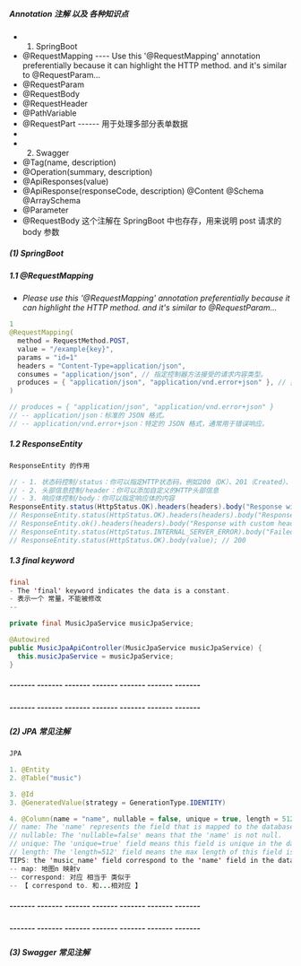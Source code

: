 ##### Annotation 注解 以及 各种知识点

- 1. SpringBoot
- @RequestMapping ---- Use this '@RequestMapping' annotation preferentially because it can highlight the HTTP method. and it's similar to @RequestParam...
- @RequestParam
- @RequestBody
- @RequestHeader
- @PathVariable
- @RequestPart ------ 用于处理多部分表单数据
-
- 2. Swagger
- @Tag(name, description)
- @Operation(summary, description)
- @ApiResponses(value)
- @ApiResponse(responseCode, description) @Content @Schema @ArraySchema
- @Parameter
- @RequestBody 这个注解在 SpringBoot 中也存存，用来说明 post 请求的 body 参数

##### (1) SpringBoot

##### 1.1 @RequestMapping

- _Please use this '@RequestMapping' annotation preferentially because it can highlight the HTTP method. and it's similar to @RequestParam..._

```java / RequestMapping
1
@RequestMapping(
  method = RequestMethod.POST,
  value = "/example{key}",
  params = "id=1"
  headers = "Content-Type=application/json",
  consumes = "application/json", // 指定控制器方法接受的请求内容类型。
  produces = { "application/json", "application/vnd.error+json" }, // 指定控制器方法返回的内容类型（MIME 类型）
)

// produces = { "application/json", "application/vnd.error+json" }
// -- application/json：标准的 JSON 格式。
// -- application/vnd.error+json：特定的 JSON 格式，通常用于错误响应。
```

##### 1.2 ResponseEntity

```java ResponseEntity
ResponseEntity 的作用

// - 1. 状态码控制/status：你可以指定HTTP状态码，例如200（OK）、201（Created）、404（Not Found）等
// - 2. 头部信息控制/header：你可以添加自定义的HTTP头部信息
// - 3. 响应体控制/body：你可以指定响应体的内容
ResponseEntity.status(HttpStatus.OK).headers(headers).body("Response with custom header");
// ResponseEntity.status(HttpStatus.OK).headers(headers).body("Response with custom header");
// ResponseEntity.ok().headers(headers).body("Response with custom header"); // .ok = .status(HttpStatus.OK).
// ResponseEntity.status(HttpStatus.INTERNAL_SERVER_ERROR).body("Failed to get value"); // 500
// ResponseEntity.status(HttpStatus.OK).body(value); // 200
```

##### 1.3 final keyword

```java final
final
- The 'final' keyword indicates the data is a constant.
- 表示一个 常量，不能被修改
--

private final MusicJpaService musicJpaService;

@Autowired
public MusicJpaApiController(MusicJpaService musicJpaService) {
  this.musicJpaService = musicJpaService;
}
```

##### ------- ------- ------- ------- ------- ------- -------

##### ------- ------- ------- ------- ------- ------- -------

##### (2) JPA 常见注解

```java JPA 常见注解
JPA

1. @Entity
2. @Table("music")

3. @Id
3. @GeneratedValue(strategy = GenerationType.IDENTITY)

4. @Column(name = "name", nullable = false, unique = true, length = 512)
// name: The 'name' represents the field that is mapped to the database.
// nullable: The 'nullable=false' means that the 'name' is not null.
// unique: The 'unique=true' field means this field is unique in the database.
// length: The 'length=512' field means the max length of this field is 512.
TIPS: the 'music_name' field correspond to the 'name' field in the database.
-- map: 地图n 映射v
-- correspond: 对应 相当于 类似于
-- 【 correspond to. 和...相对应 】
```

##### ------- ------- ------- ------- ------- ------- -------

##### ------- ------- ------- ------- ------- ------- -------

##### (3) Swagger 常见注解

```

```
